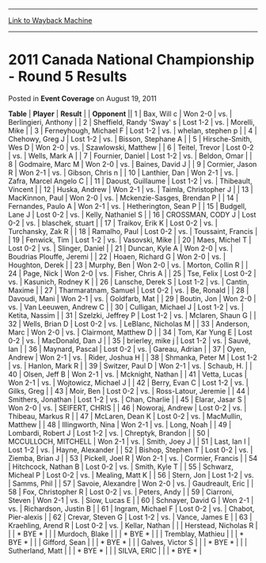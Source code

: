 
---
[Link to Wayback Machine](https://web.archive.org/web/20160912221849/http://magic.wizards.com/en/articles/archive/event-coverage/2011-canada-national-championship-round-5-results-2011-08-19)

[_metadata_:description]:- "TablePlayerResult"
[_metadata_:generator]:- "Drupal 7 (http://drupal.org)"
[_metadata_:node]:- "432266"
[_metadata_:publish_date]:- "2011-08-19"
[_metadata_:source]:- "div-main-content"
[_metadata_:title]:- "2011 Canada National Championship - Round 5 Results"
[_metadata_:wayback_capture_timestamp]:- "2016-09-12 22:18:49"
[_metadata_:wayback_raw_url]:- "https://web.archive.org/web/20160912221849id_/http://magic.wizards.com/en/articles/archive/event-coverage/2011-canada-national-championship-round-5-results-2011-08-19"
[_metadata_:wayback_url]:- "http://magic.wizards.com/en/articles/archive/event-coverage/2011-canada-national-championship-round-5-results-2011-08-19"
---


2011 Canada National Championship - Round 5 Results
===================================================



 Posted in **Event Coverage**
 on August 19, 2011 












 **Table** | **Player** | **Result** |  | **Opponent** ||  1 | Bax, Will c | Won 2-0 | vs. | Berlingieri, Anthony |
|  2 | Sheffield, Randy 'Sway' s | Lost 1-2 | vs. | Morelli, Mike |
|  3 | Ferneyhough, Michael F | Lost 1-2 | vs. | whelan, stephen p |
|  4 | Chehowy, Greg J | Lost 1-2 | vs. | Bisson, Stephane A |
|  5 | Hirsche-Smith, Wes D | Won 2-0 | vs. | Szawlowski, Matthew |
|  6 | Teitel, Trevor | Lost 0-2 | vs. | Wells, Mark A |
|  7 | Fournier, Daniel | Lost 1-2 | vs. | Beldon, Omar |
|  8 | Godmaire, Marc M | Won 2-0 | vs. | Baines, David J |
|  9 | Cormier, Jason R | Won 2-1 | vs. | Gibson, Chris n |
|  10 | Lanthier, Dan | Won 2-1 | vs. | Zafra, Marcel Angelo C |
|  11 | Daoust, Guillaume | Lost 1-2 | vs. | Thibeault, Vincent |
|  12 | Huska, Andrew | Won 2-1 | vs. | Taimla, Christopher J |
|  13 | MacKinnon, Paul | Won 2-0 | vs. | Mckenzie-Sasges, Brendan P |
|  14 | Fernandes, Paulo A | Won 2-1 | vs. | Hetherington, Sean P |
|  15 | Budgell, Lane J | Lost 0-2 | vs. | Kelly, Nathaniel S |
|  16 | CROSSMAN, CODY J | Lost 0-2 | vs. | blaschek, stuart |
|  17 | Traikov, Erik K | Lost 0-2 | vs. | Turchansky, Zak R |
|  18 | Ramalho, Paul | Lost 0-2 | vs. | Toussaint, Francis |
|  19 | Fenwick, Tim | Lost 1-2 | vs. | Vasovski, Mike |
|  20 | Maes, Michel T | Lost 0-2 | vs. | Slinger, Daniel |
|  21 | Duncan, Kyle A | Won 2-0 | vs. | Boudrias Plouffe, Jeremi |
|  22 | Hoaen, Richard G | Won 2-0 | vs. | Houghton, Derek |
|  23 | Murphy, Ben | Won 2-0 | vs. | Morton, Collin R |
|  24 | Page, Nick | Won 2-0 | vs. | Fisher, Chris A |
|  25 | Tse, Felix | Lost 0-2 | vs. | Kasunich, Rodney K |
|  26 | Lansche, Derek S | Lost 1-2 | vs. | Cantin, Maxime |
|  27 | Tharmaratnam, Samuel | Lost 0-2 | vs. | Be, Ronald |
|  28 | Davoudi, Mani | Won 2-1 | vs. | Goldfarb, Mat |
|  29 | Boutin, Jon | Won 2-0 | vs. | Van Leeuwen, Andrew C |
|  30 | Culligan, Michael J | Lost 1-2 | vs. | Ketita, Nassim |
|  31 | Szelzki, Jeffrey P | Lost 1-2 | vs. | Mclaren, Shaun G |
|  32 | Wells, Brian D | Lost 0-2 | vs. | LeBlanc, Nicholas M |
|  33 | Anderson, Marc | Won 2-0 | vs. | Clairmont, Matthew D |
|  34 | Tom, Kar Yung E | Lost 0-2 | vs. | MacDonald, Dan J |
|  35 | brierley, mike j | Lost 1-2 | vs. | Sauvé, Ian |
|  36 | Maynard, Pascal | Lost 0-2 | vs. | Gareau, Adrian |
|  37 | Oyen, Andrew | Won 2-1 | vs. | Rider, Joshua H |
|  38 | Shmanka, Peter M | Lost 1-2 | vs. | Hanlon, Mark R |
|  39 | Switzer, Paul D | Won 2-1 | vs. | Schaub, H. |
|  40 | Olsen, Jeff B | Won 2-1 | vs. | Mcknight, Nathan |
|  41 | Vetta, Lucas | Won 2-1 | vs. | Wojtowicz, Michael J |
|  42 | Berry, Evan C | Lost 1-2 | vs. | Gilks, Greg |
|  43 | Moir, Ben | Lost 0-2 | vs. | Ross-Latour, Jeremie |
|  44 | Smithers, Jonathan | Lost 1-2 | vs. | Chan, Charlie |
|  45 | Elarar, Jasar S | Won 2-0 | vs. | SEIFERT, CHRIS |
|  46 | Noworaj, Andrew | Lost 0-2 | vs. | Thibeau, Markus R |
|  47 | McLaren, Dean K | Lost 0-2 | vs. | MacMullin, Matthew |
|  48 | Illingworth, Nina | Won 2-1 | vs. | Long, Noah |
|  49 | Lombardi, Robert J | Lost 1-2 | vs. | Chreptyk, Brandon |
|  50 | MCCULLOCH, MITCHELL | Won 2-1 | vs. | Smith, Joey J |
|  51 | Last, Ian I | Lost 1-2 | vs. | Hayne, Alexander |
|  52 | Bishop, Stephen T | Lost 0-2 | vs. | Ziemba, Brian J |
|  53 | Pickell, Joel R | Won 2-1 | vs. | Cormier, Francis |
|  54 | Hitchcock, Nathan B | Lost 0-2 | vs. | Smith, Kyle T |
|  55 | Schwarz, Micheal P | Lost 0-2 | vs. | Mealing, Matt K |
|  56 | Stern, Jon | Lost 1-2 | vs. | Samms, Phil |
|  57 | Savoie, Alexandre | Won 2-0 | vs. | Gaudreault, Eric |
|  58 | Fox, Christopher R | Lost 0-2 | vs. | Peters, Andy |
|  59 | Ciarroni, Steven | Won 2-1 | vs. | Siow, Lucas E |
|  60 | Schnayer, David G | Won 2-1 | vs. | Richardson, Justin B |
|  61 | Ingram, Michael F | Lost 0-2 | vs. | Chabot, Pier-alexis |
|  62 | Crevar, Steven G | Lost 1-2 | vs. | Vance, James E |
|  63 | Kraehling, Arend R | Lost 0-2 | vs. | Kellar, Nathan |
|  | Herstead, Nicholas R |  |  | \* BYE \* |
|  | Murdoch, Blake |  |  | \* BYE \* |
|  | Tremblay, Mathieu |  |  | \* BYE \* |
|  | Gifford, Sean |  |  | \* BYE \* |
|  | Galves, Victor S |  |  | \* BYE \* |
|  | Sutherland, Matt |  |  | \* BYE \* |
|  | SILVA, ERIC |  |  | \* BYE \* |







